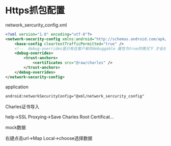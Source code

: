 # Https抓包配置

network_sercurity_config.xml

```xml
<?xml version="1.0" encoding="utf-8"?>
<network-security-config xmlns:android="http://schemas.android.com/apk/res/android">
    <base-config cleartextTrafficPermitted="true" />
    <!--  debug-overrides是只有在客户单的debuggable 属性为true的情况下 才会信任这里的证书  -->
    <debug-overrides>
        <trust-anchors>
            <certificates src="@raw/charles" />
        </trust-anchors>
    </debug-overrides>
</network-security-config>
```



application

```xml
android:networkSecurityConfig="@xml/network_sercurity_config"
```





Charles证书导入

help->SSL Proxying->Save Charles Root Certificat...





mock数据

右键点击url->Map Local->choose选择数据